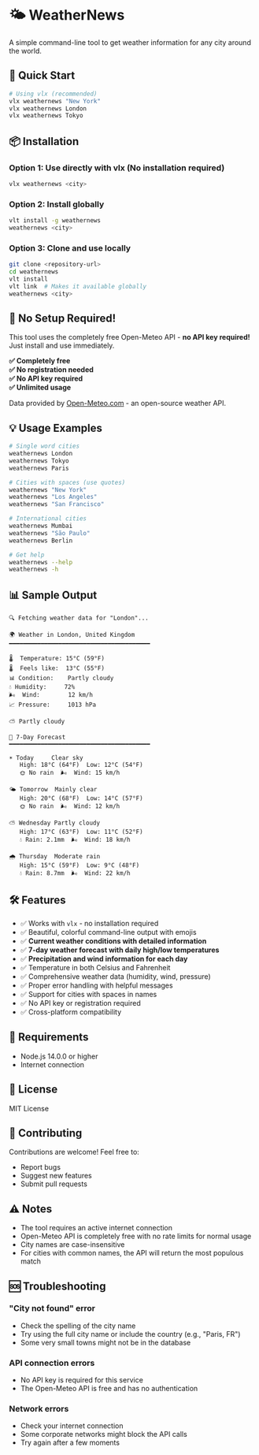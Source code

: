 # 🌤️ WeatherNews

A simple command-line tool to get weather information for any city around the world.

## 🚀 Quick Start

```bash
# Using vlx (recommended)
vlx weathernews "New York"
vlx weathernews London
vlx weathernews Tokyo
```

## 📦 Installation

### Option 1: Use directly with vlx (No installation required)
```bash
vlx weathernews <city>
```

### Option 2: Install globally
```bash
vlt install -g weathernews
weathernews <city>
```

### Option 3: Clone and use locally
```bash
git clone <repository-url>
cd weathernews
vlt install
vlt link  # Makes it available globally
weathernews <city>
```

## 🚀 No Setup Required!

This tool uses the completely free Open-Meteo API - **no API key required!** Just install and use immediately.

**✅ Completely free**  
**✅ No registration needed**  
**✅ No API key required**  
**✅ Unlimited usage**

Data provided by [Open-Meteo.com](https://open-meteo.com) - an open-source weather API.

## 💡 Usage Examples

```bash
# Single word cities
weathernews London
weathernews Tokyo
weathernews Paris

# Cities with spaces (use quotes)
weathernews "New York"
weathernews "Los Angeles"
weathernews "San Francisco"

# International cities
weathernews Mumbai
weathernews "São Paulo"
weathernews Berlin

# Get help
weathernews --help
weathernews -h
```

## 📊 Sample Output

```
🔍 Fetching weather data for "London"...

🌍 Weather in London, United Kingdom
━━━━━━━━━━━━━━━━━━━━━━━━━━━━━━━━━━━━━━━━

🌡️  Temperature: 15°C (59°F)
🌡️  Feels like:  13°C (55°F)
📊 Condition:    Partly cloudy
💧 Humidity:     72%
🌬️  Wind:        12 km/h
📈 Pressure:     1013 hPa

⛅ Partly cloudy

📅 7-Day Forecast
━━━━━━━━━━━━━━━━━━━━━━━━━━━━━━━━━━━━━━━━

☀️ Today     Clear sky
   High: 18°C (64°F)  Low: 12°C (54°F)
   🌞 No rain  🌬️  Wind: 15 km/h

🌤️ Tomorrow  Mainly clear
   High: 20°C (68°F)  Low: 14°C (57°F)
   🌞 No rain  🌬️  Wind: 12 km/h

⛅ Wednesday Partly cloudy
   High: 17°C (63°F)  Low: 11°C (52°F)
   💧 Rain: 2.1mm  🌬️  Wind: 18 km/h

🌧️ Thursday  Moderate rain
   High: 15°C (59°F)  Low: 9°C (48°F)
   💧 Rain: 8.7mm  🌬️  Wind: 22 km/h
```

## 🛠️ Features

- ✅ Works with `vlx` - no installation required
- ✅ Beautiful, colorful command-line output with emojis
- ✅ **Current weather conditions with detailed information**
- ✅ **7-day weather forecast with daily high/low temperatures**
- ✅ **Precipitation and wind information for each day**
- ✅ Temperature in both Celsius and Fahrenheit
- ✅ Comprehensive weather data (humidity, wind, pressure)
- ✅ Proper error handling with helpful messages
- ✅ Support for cities with spaces in names
- ✅ No API key or registration required
- ✅ Cross-platform compatibility

## 🔧 Requirements

- Node.js 14.0.0 or higher
- Internet connection

## 📝 License

MIT License

## 🤝 Contributing

Contributions are welcome! Feel free to:

- Report bugs
- Suggest new features
- Submit pull requests

## ⚠️ Notes

- The tool requires an active internet connection
- Open-Meteo API is completely free with no rate limits for normal usage
- City names are case-insensitive
- For cities with common names, the API will return the most populous match

## 🆘 Troubleshooting

### "City not found" error
- Check the spelling of the city name
- Try using the full city name or include the country (e.g., "Paris, FR")
- Some very small towns might not be in the database

### API connection errors
- No API key is required for this service
- The Open-Meteo API is free and has no authentication

### Network errors
- Check your internet connection
- Some corporate networks might block the API calls
- Try again after a few moments 